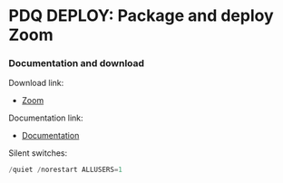 # PDQ DEPLOY: Package and deploy Zoom
### Documentation and download
Download link:

* [Zoom](https://support.zoom.us/hc/en-us/articles/207373866-Zoom-Installers)

Documentation link:

* [Documentation](https://support.zoom.us/hc/en-us/articles/201362163-Mass-deploying-with-preconfigured-settings-for-Windows)

Silent switches:
```powershell
/quiet /norestart ALLUSERS=1
```